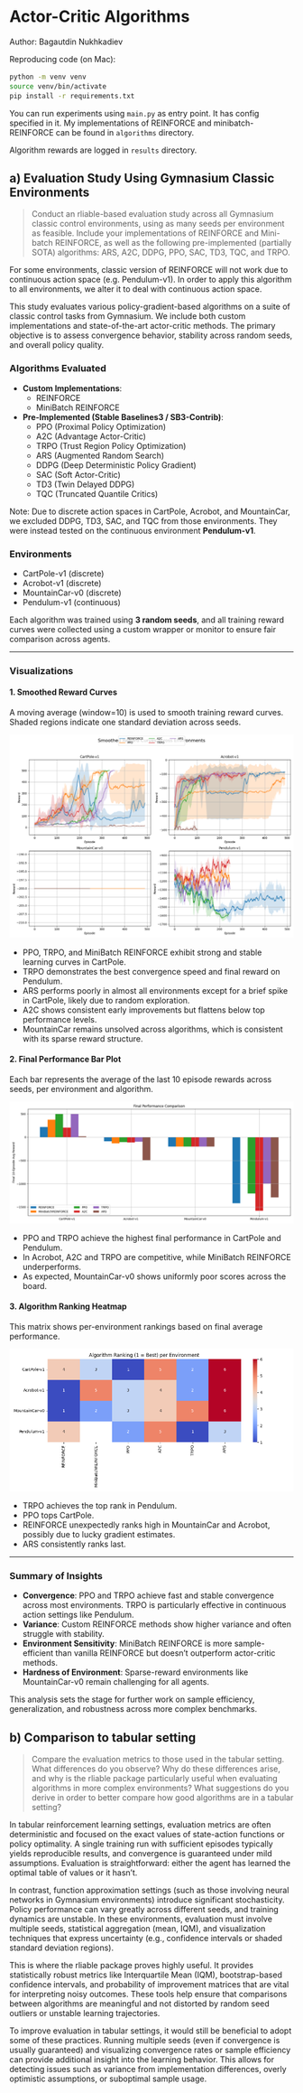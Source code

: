 # Actor-Critic Algorithms
Author: Bagautdin Nukhkadiev


Reproducing code (on Mac):

```bash
python -m venv venv
source venv/bin/activate
pip install -r requirements.txt
```

You can run experiments using `main.py` as entry point. It has config specified in it.
My implementations of REINFORCE and minibatch-REINFORCE can be found in `algorithms` directory.

Algorithm rewards are logged in `results` directory.


## a) Evaluation Study Using Gymnasium Classic Environments
> Conduct an rliable-based evaluation study across all Gymnasium classic control environments, using as many seeds per environment as feasible. Include your implementations of REINFORCE and Mini-batch REINFORCE, as well as the following pre-implemented (partially SOTA) algorithms: ARS, A2C, DDPG, PPO, SAC, TD3, TQC, and TRPO.

For some environments, classic version of REINFORCE will not work due to continuous action space (e.g. Pendulum-v1). In order to apply this algorithm to all environments, we alter it to deal with continuous action space. 



This study evaluates various policy-gradient-based algorithms on a suite of classic control tasks from Gymnasium. We include both custom implementations and state-of-the-art actor-critic methods. The primary objective is to assess convergence behavior, stability across random seeds, and overall policy quality.

### **Algorithms Evaluated**

- **Custom Implementations**:
  - REINFORCE
  - MiniBatch REINFORCE
- **Pre-Implemented (Stable Baselines3 / SB3-Contrib)**:
  - PPO (Proximal Policy Optimization)
  - A2C (Advantage Actor-Critic)
  - TRPO (Trust Region Policy Optimization)
  - ARS (Augmented Random Search)
  - DDPG (Deep Deterministic Policy Gradient)
  - SAC (Soft Actor-Critic)
  - TD3 (Twin Delayed DDPG)
  - TQC (Truncated Quantile Critics)

Note: Due to discrete action spaces in CartPole, Acrobot, and MountainCar, we excluded DDPG, TD3, SAC, and TQC from those environments. They were instead tested on the continuous environment **Pendulum-v1**.

### **Environments**
- CartPole-v1 (discrete)
- Acrobot-v1 (discrete)
- MountainCar-v0 (discrete)
- Pendulum-v1 (continuous)

Each algorithm was trained using **3 random seeds**, and all training reward curves were collected using a custom wrapper or monitor to ensure fair comparison across agents.

---

### Visualizations

#### 1. Smoothed Reward Curves
A moving average (window=10) is used to smooth training reward curves. Shaded regions indicate one standard deviation across seeds.

![Smoothed Reward Curves](plots/combined_rewards.png)

- PPO, TRPO, and MiniBatch REINFORCE exhibit strong and stable learning curves in CartPole.
- TRPO demonstrates the best convergence speed and final reward on Pendulum.
- ARS performs poorly in almost all environments except for a brief spike in CartPole, likely due to random exploration.
- A2C shows consistent early improvements but flattens below top performance levels.
- MountainCar remains unsolved across algorithms, which is consistent with its sparse reward structure.

#### 2. Final Performance Bar Plot
Each bar represents the average of the last 10 episode rewards across seeds, per environment and algorithm.

![Final Performance Bar Plot](plots/final_performance_bar.png)

- PPO and TRPO achieve the highest final performance in CartPole and Pendulum.
- In Acrobot, A2C and TRPO are competitive, while MiniBatch REINFORCE underperforms.
- As expected, MountainCar-v0 shows uniformly poor scores across the board.

#### 3. Algorithm Ranking Heatmap
This matrix shows per-environment rankings based on final average performance.

![Algorithm Ranking Heatmap](plots/rank_heatmap.png)

- TRPO achieves the top rank in Pendulum.
- PPO tops CartPole.
- REINFORCE unexpectedly ranks high in MountainCar and Acrobot, possibly due to lucky gradient estimates.
- ARS consistently ranks last.

---

### Summary of Insights

- **Convergence**: PPO and TRPO achieve fast and stable convergence across most environments. TRPO is particularly effective in continuous action settings like Pendulum.
- **Variance**: Custom REINFORCE methods show higher variance and often struggle with stability.
- **Environment Sensitivity**: MiniBatch REINFORCE is more sample-efficient than vanilla REINFORCE but doesn’t outperform actor-critic methods.
- **Hardness of Environment**: Sparse-reward environments like MountainCar-v0 remain challenging for all agents.

This analysis sets the stage for further work on sample efficiency, generalization, and robustness across more complex benchmarks.


## b) Comparison to tabular setting

> Compare the evaluation metrics to those used in the tabular setting. What differences do you observe? Why do these differences arise, and why is the rliable package particularly useful when evaluating algorithms in more complex environments? What suggestions do you derive in order to better compare how good algorithms are in a tabular setting?


In tabular reinforcement learning settings, evaluation metrics are often deterministic and focused on the exact values of state-action functions or policy optimality. A single training run with sufficient episodes typically yields reproducible results, and convergence is guaranteed under mild assumptions. Evaluation is straightforward: either the agent has learned the optimal table of values or it hasn’t.

In contrast, function approximation settings (such as those involving neural networks in Gymnasium environments) introduce significant stochasticity. Policy performance can vary greatly across different seeds, and training dynamics are unstable. In these environments, evaluation must involve multiple seeds, statistical aggregation (mean, IQM), and visualization techniques that express uncertainty (e.g., confidence intervals or shaded standard deviation regions).

This is where the rliable package proves highly useful. It provides statistically robust metrics like Interquartile Mean (IQM), bootstrap-based confidence intervals, and probability of improvement matrices that are vital for interpreting noisy outcomes. These tools help ensure that comparisons between algorithms are meaningful and not distorted by random seed outliers or unstable learning trajectories.

To improve evaluation in tabular settings, it would still be beneficial to adopt some of these practices. Running multiple seeds (even if convergence is usually guaranteed) and visualizing convergence rates or sample efficiency can provide additional insight into the learning behavior. This allows for detecting issues such as variance from implementation differences, overly optimistic assumptions, or suboptimal sample usage.
